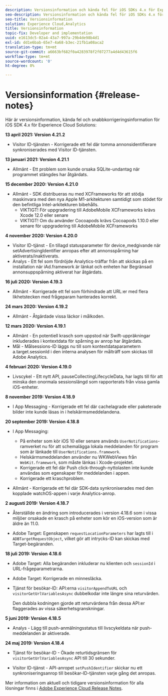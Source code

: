 ```yaml
---
description: Versionsinformation och kända fel för iOS SDKs 4.x för Experience Cloud Solutions.
seo-description: Versionsinformation och kända fel för iOS SDKs 4.x för Experience Cloud Solutions.
seo-title: Versionsinformation
solution: Experience Cloud,Analytics
title: Versionsinformation
topic-fix: Developer and implementation
uuid: e1613dc5-02a4-43a7-997a-29b4de98b4d1
exl-id: dd1e6bab-65e7-4a68-b3ec-21fb1a08aca2
translation-type: tm+mt
source-git-commit: a6663bf682f0a4283978f2f07277a4d4d43615f6
workflow-type: tm+mt
source-wordcount: '0'
ht-degree: 0%

---
```


# Versionsinformation {#release-notes}

Här är versionsinformation, kända fel och snabbkorrigeringsinformation för iOS SDK 4.x för Experience Cloud Solutions:

**13 april 2021: Version 4.21.2**

* Visitor ID-tjänsten - Korrigerade ett fel där tomma annonsidentifierare synkroniserades med Visitor ID-tjänsten.

**13 januari 2021: Version 4.21.1**

* Allmänt - Ett problem som kunde orsaka SQLite-undantag när programmet stängdes har åtgärdats.

**15 december 2020: Version 4.21.0**

* Allmänt - SDK distribueras nu med XCFrameworks för att stödja maskinvara med den nya Apple M1-arkitekturen samtidigt som stödet för den befintliga Intel-arkitekturen bibehålls.
   * VIKTIGT! För uppgradering till AdobeMobile XCFrameworks krävs Xcode 12.0 eller senare
   * VIKTIGT! Om du använder Cocoapods krävs Cocoapods 1.10.0 eller senare för uppgradering till AdobeMobile XCFrameworks

**4 november 2020: Version 4.20.0**

* Visitor ID-tjänst - En tillagd statusparameter för device_medgivande när setAdvertisingIdentifier anropas efter att annonsspårning har aktiverats/inaktiverats.
* Analys - Ett fel som fördröjde Analytics-träffar från att skickas på en installation när iAd.framework är länkat och enheten har Begränsad annonsuppspårning aktiverat har åtgärdats.

**16 juli 2020: Version 4.19.3**

* Allmänt - Korrigerade ett fel som förhindrade att URL:er med flera likhetstecken med frågeparam hanterades korrekt.

**24 mars 2020: Version 4.19.2**

* Allmänt - Åtgärdade vissa läckor i målkoden.

**12 mars 2020: Version 4.19.1**

* Allmänt - En potentiell krasch som uppstod när Swift-uppräkningar inkluderades i kontextdata för spårning av anrop har åtgärdats.
* Mål - Målsessions-ID läggs nu till som kontextdataparametern a.target.sessionId i den interna analysen för målträff som skickas till Adobe Analytics.

**4 februari 2020: Version 4.19.0**

* Livscykel - Ett nytt API, pauseCollectingLifecycleData, har lagts till för att minska den onormala sessionslängd som rapporterats från vissa gamla iOS-enheter.

**8 november 2019: Version 4.18.9**

* I App Messaging - Korrigerade ett fel där cachelagrade eller paketerade bilder inte kunde läsas in i helskärmsmeddelandena.

**20 september 2019: Version 4.18.8**

* I App Messaging:

   * På enheter som kör iOS 10 eller senare används `UserNotifications`-ramverket nu för att schemalägga lokala meddelanden för program som är länkade till `UserNotifications.framework`.
   * Helskärmsmeddelanden använder nu WKWebViews från `WebKit.framework`, som måste länkas i Xcode-projektet.
   * Korrigerade ett fel där Push click-through-nyttolasten inte kunde användas som egenskaper för meddelanden i appen.
   * Korrigerade ett kraschproblem.

* Allmänt - Korrigerade ett fel där SDK-data synkroniserades med den kopplade watchOS-appen i varje Analytics-anrop.

**2 augusti 2019: Version 4.18.7**

* Återställde en ändring som introducerades i version 4.18.6 som i vissa miljöer orsakade en krasch på enheter som kör en iOS-version som är äldre än 11.0.

* Adobe Target: Egenskapen `requestLocationParameters` har lagts till i `ADBTargetRequestObject`, vilket gör att intrycks-ID kan skickas med Target-begäranden.

**18 juli 2019: Version 4.18.6**

* Adobe Target: Alla begäranden inkluderar nu klienten och `sessionId` i URL-frågeparametrarna.
* Adobe Target: Korrigerade en minnesläcka.
* Tjänst för besökar-ID: API:erna `visitorAppendToURL` och `visitorGetUrlVariablesAsync` dubbelkodar inte längre sina returvärden.

   Den dubbla kodningen gjorde att returvärdena från dessa API:er flaggerades av vissa säkerhetsgranskningar.

**5 juni 2019: Version 4.18.5**

* Analys - Lägg till push-anmälningsstatus till livscykeldata när push-meddelanden är aktiverade.

**24 maj 2019: Version 4.18.4**

* Tjänst för besökar-ID - Ökade returtidsgränsen för
   `visitorGetUrlVariablesAsync` API till 30 sekunder.

* Visitor ID-tjänst - API-anropet `setPushIdentifier` skickar nu ett synkroniseringsanrop till besökar-ID-tjänsten varje gång det anropas.

Mer information om aktuell och tidigare versionsinformation för alla lösningar finns i [Adobe Experience Cloud Release Notes](https://docs.adobe.com/content/help/sv-SE/release-notes/experience-cloud/current.html).

